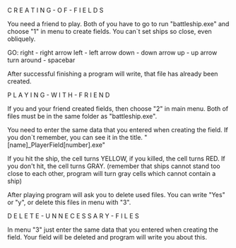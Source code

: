 
 C R E A T I N G - O F - F I E L D S


You need a friend to play. Both of you have to go to run "battleship.exe" and choose "1" in menu to create fields.
You can`t set ships so close, even obliquely.

GO:
right - right arrow
left - left arrow
down - down arrow
up - up arrow
turn around - spacebar

After successful finishing a program will write, that file has already been created.


 P L A Y I N G - W I T H - F R I E N D


If you and your friend created fields, then choose "2" in main menu.
Both of files must be in the same folder as "battleship.exe".

You need to enter the same data that you entered when creating the field. If you don`t remember, you can see it in the title.
"[name]_PlayerField[number].exe"

If you hit the ship, the cell turns YELLOW, if you killed, the cell turns RED. If you don't hit, the cell turns GRAY.
(remember that ships cannot stand too close to each other, program will turn gray cells which cannot contain a ship)

After playing program will ask you to delete used files. You can write "Yes" or "y",
or delete this files in menu with "3".


 D E L E T E - U N N E C E S S A R Y - F I L E S


In menu "3" just enter the same data that you entered when creating the field.
Your field will be deleted and program will write you about this.
